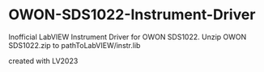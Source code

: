 # OWON-SDS1022-Instrument-Driver
Inofficial LabVIEW Instrument Driver for OWON SDS1022.
Unzip OWON SDS1022.zip to pathToLabVIEW/instr.lib

created with LV2023
